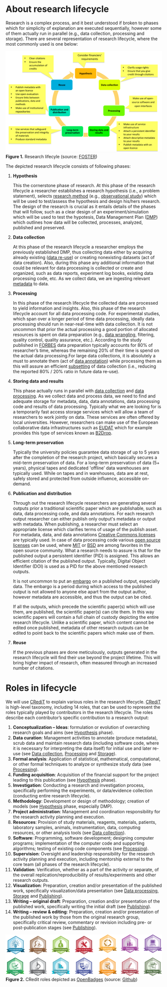 # About research lifecycle

Research is a complex process, and it best understood if broken to phases which for simplicity of explanation are executed sequentially, however some of them actually run in parallel (e.g., data collection, processing and storage). There are several representation of research lifecycle, where the most commonly used is one below:

![Research lifecyle](./img/ResearchLifecycle_foster.png)
**Figure 1.** Research lifecyle (source: [FOSTER](https://www.fosteropenscience.eu/node/1420))

<!-- <div align="center">
<img src="./img/ResearchLifecycle_foster.png" width="75%">
<br> Figure 1. Research lifecyle (source: <a href="https://www.fosteropenscience.eu/node/1420">FOSTER</a>)
</div> -->

The depicted research lifecycle consists of following phases:

 1. **Hypothesis** <a name = "hypothesis"></a>

    This the cornerstone phase of research. At this phase of the research lifecycle a researcher establishes a research hypothesis (i.e., a problem statement), selects [research method](https://libguides.newcastle.edu.au/researchmethods) (e.g., [observational study](http://www.psychologyandsociety.com/observationalstudy.html)) which will be used to test/assess the hypothesis and design his/hers research. The design of the research is crucial as it entails details of the phases that will follow, such as a clear design of an experiment/simulation which will be used to test the hypotesis, Data Management Plan ([DMP]((https://dmponline.deic.dk/))) which outlines how data will be collected, processes, analyzed, published and preserved.

 2. **Data collection** <a name = "data-collection"></a>

    At this phase of the research lifecycle a researcher employs the previously established DMP, thus collecting data either by acquiring already existing ([data re-use](https://nnlm.gov/data/thesaurus/data-reuse)) or creating nonexisting datasets (act of data creation). Also, during this phase any additional information that could be relevant for data processing is collected or create and organized, such as data reports, experiment log books, existing data processing code, etc. As we collect data, we are ingesting relevant [metadata](https://en.wikipedia.org/wiki/Metadata) to data.

 3. **Processing** <a name = "data-processing"></a>

    In this phase of the research lifecycle the collected data are processed to yield information and insights. Also, this phase of the research lifecycle account for all data processing code. For experimental studies, which span over a longer period of time data processing, ideally data processing should run in near-real-time with data collection. It is not uncommon that prior the actual processing a good portion of allocated resources is spent on data preparation (e.g., [data wrangling](https://en.wikipedia.org/wiki/Data_wrangling), filtering, quality control, quality assurance, etc.). According to the study published in [FORBES](https://bit.ly/2WwVPho) data preparation typically accounts for 80% of researcher’s time, whereas the remaining 20% of their time is spend on the actual data processing.For large data collections, it is absolutely a must to annotate them (act of [data annotation](https://zenodo.org/record/3522413)) while processing them as this will assure an efficient [subsetting](https://en.wikipedia.org/wiki/Subsetting) of data collection (i.e., reducing the reported 80% / 20% ratio in future data re-use).

 4. **Storing data and results** <a name = "data-storing"></a>

    This phase actually runs in parallel with [data collection](#data-collection) and [data processing](#data-processing). As we collect data and process data, we need to find and adequate storage for metadata, data, data annotations, data processing code and results of data processing. Typically what we are looking for is a temporarily fast access storage services which will allow a team of researchers to work jointly on data. These services are often offered by local universities. However, researchers can make use of the European collaborative data infrastructures such as [EUDAT](https://www.eudat.eu/) which for example provides this type of services known as [B2Drop](https://www.eudat.eu/services/b2drop).

 5. **Long-term preservation** <a name = "long-term-preservation"></a>

    Typically the university policies guarantee data storage of up to 5 years after the completion of the research project, which basically secures a mid-term preservation of data. For a long-term preservation of data (5+ years), physical tapes and dedicated 'offline' data warehouses are typically used. While on tapes and in warehouses, data are at rest, safely stored and protected from outside influence, accessible on-demand.

 6. **Publication and distribution** <a name = "publishing"></a>

    Through out the research lifecycle researchers are generating several outputs prior a traditional scientific paper which are publishable, such as data, data processing code, and data annotations. For each research output researcher can either publish only output's metadata or output with metadata. When publishing, a researcher must select an appropriate license which clarifies terms of usage of the publish asset. For metadata, data, and data annotations [Creative Commons licenses](https://creativecommons.org/choose/) are typically used. In case of data processing code various [open source licenses](https://opensource.org/licenses) can be used, where [MIT](https://opensource.org/licenses/MIT) or [BSD](https://opensource.org/licenses/BSD-3-Clause) are among favorites in the open source community. What a research needs to assure is that for the published output a persistent identifier (PID) is assigned. This allows an efficient citation of the published output. Typically, Digital Object Identifier (DOI) is used as a PID for the above mentioned research outputs.

    It is not uncommon to put an [embargo](https://en.wikipedia.org/wiki/Embargo_(academic_publishing)) on a published output, especially data. The embargo is a period during which access to the published output is not allowed to anyone else apart from the output author, however metadata are accessible, and thus the output can be cited.

    If all the outputs, which precede the scientific paper(s) which will use them, are published, the scientific paper(s) can cite them. In this way scientific papers will contain a full chain of custody depicting the entire research lifecycle. Unlike a scientific paper, which content cannot be edited once published, metadata of other research outputs can be edited to point back to the scientific papers which make use of them.

 7. **Reuse** <a name = "reuse"></a>

    If the previous phases are done meticulously, outputs generated in the research lifecycle will find their use beyond the project lifetime. This will bring higher impact of research, often measured through an increased number of citations.


# Roles in lifecycle

We will use [CRediT](https://casrai.org/credit/) to explain various roles in the research lifecycle. [CRediT](https://casrai.org/credit/) is  high-level taxonomy, including 14 roles, that can be used to represent the roles typically played by contributors in the research lifecycle. The roles describe each contributor’s specific contribution to a research output:

 1. **Conceptualization – Ideas**: formulation or evolution of overarching research goals and aims (see [Hypothesis](#hypothesis) phase).
 2. **Data curation**: Management activities to annotate (produce metadata), scrub data and maintain research data (including software code, where it is necessary for interpreting the data itself) for initial use and later re-use (see [Data collection](#data-collection), [Processing](#data-processing) and [Storage](#data-storing)).
 3. **Formal analysis**: Application of statistical, mathematical, computational, or other formal  techniques to analyze or synthesize study data (see [Processing](#data-processing)).
 4. **Funding acquisition**: Acquisition of the financial support for the project leading to this  publication (see [Hypothesis](#hypothesis) phase).
 5. **Investigation**: ​Conducting a research and investigation process, specifically performing the  experiments, or data/evidence collection (conducting entire research lifecycle).
 6. **Methodology**: Development or design of methodology; creation of models (see [Hypothesis](#hypothesis) phase, especially DMP).
 7. **Project administration**: Management and coordination responsibility for the research activity planning and execution.
 8. **Resources**: Provision of study materials, reagents, materials, patients, laboratory samples,  animals, instrumentation, data, computing resources, or other analysis tools (see [Data collection](#data-collection)).
 9. **Software**: Programming, software development; designing computer programs; implementation of the computer code and supporting algorithms; testing of existing code components (see [Processing](#data-processing)).
 10. **Supervision**: Oversight and leadership responsibility for the research activity planning and execution, including mentorship external to the core team (all phases of the research lifecycle).
 11. **Validation**: Verification, whether as a part of the activity or separate, of the overall replication/reproducibility of results/experiments and other research outputs.
 12. **Visualization**: Preparation, creation and/or presentation of the published work, specifically visualization/data presentation (see [Data processing](#data-processing), [Storage](#data-storing) and [Publishing](#publishing)).
 13. **Writing – original draft**: Preparation, creation and/or presentation of the published work, specifically writing the initial draft (see [Publishing](#publishing)).
 14. **Writing – review & editing**: Preparation, creation and/or presentation of the published work by those from the original research group, specifically critical review, commentary or revision including pre- or post-publication stages (see [Publishing](#publishing)).


![CRedit badges](./img/badges.png)
**Figure 2.** CRedit roles depicted as [OpenBadges](https://openbadges.org/about/) (source: [Github](https://github.com/akenall/Open-Contributorship-Badges/blob/master/Badge%20Files.md))
